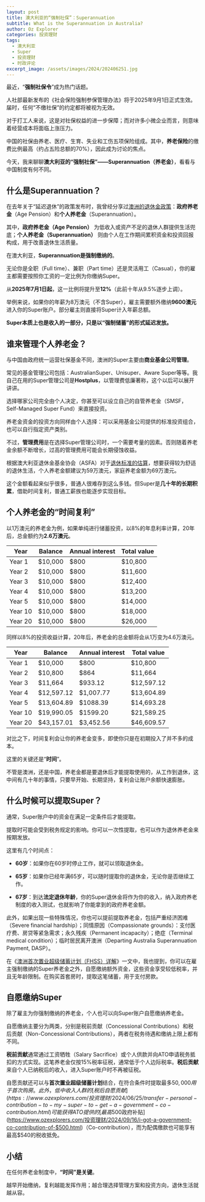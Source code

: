 ```yaml
---
layout: post
title: 澳大利亚的“强制社保”：Superannuation
subtitle: What is the Superannuation in Australia?
author: Oz Explorer
categories: 投资理财
tags:
  - 澳大利亚
  - Super
  - 投资理财
  - 时政评论
excerpt_image: /assets/images/2024/202406251.jpg
---
```

最近，“**强制社保令**”成为热门话题。 

人社部最新发布的《社会保险强制参保管理办法》将于2025年9月1日正式生效。届时，任何“不缴社保”的约定都将被视为无效。

对于打工人来说，这是对社保权益的进一步保障；而对许多小微企业而言，则意味着经营成本将面临上涨压力。

中国的社保由养老、医疗、生育、失业和工伤五项保险组成。其中，**养老保险**的缴费比例最高（约占五险总额的70%），因此成为讨论的焦点。

今天，我来聊聊**澳大利亚的“强制社保”——Superannuation（养老金）**，看看与中国制度有何不同。

## 什么是Superannuation？

在去年关于“延迟退休”的政策发布时，我曾经分享过[澳洲的退休金政策](https://www.ozexplorers.com/澳洲生活/2024/09/14/how-is-the-pension-system-in-australia.html)：**政府养老金**（Age Pension）和**个人养老金**（Superannuation）。

其中，**政府养老金（Age Pension）** 为低收入或资产不足的退休人群提供生活兜底；**个人养老金（Superannuation）** 则由个人在工作期间累积资金和投资回报构成，用于改善退休生活质量。

在澳大利亚，**Superannuation是强制缴纳的**。

无论你是全职（Full time）、兼职（Part time）还是灵活用工（Casual），你的雇主都需要按照你工资的一定比例为你缴纳Super。

从**2025年7月1日起**，这一比例将提升至**12%**（此前十年从9.5%逐步上调）。

举例来说，如果你的年薪为8万澳元（不含Super），雇主需要额外缴纳**9600澳元**进入你的Super账户。部分雇主则直接将Super计入年薪总额。

**Super本质上也是收入的一部分，只是以“强制储蓄”的形式延迟发放。**

## 谁来管理个人养老金？

与中国由政府统一运营社保基金不同，澳洲的Super主要由**商业基金公司管理**。

常见的基金管理公司包括：AustralianSuper、Unisuper、Aware Super等等。我自己在用的Super管理公司是**Hostplus**，以管理费低廉著称，这个以后可以展开讲讲。

选择哪家公司完全由个人决定，你甚至可以设立自己的自管养老金（SMSF，Self-Managed Super Fund）来直接投资。

养老金资金的投资方向同样由个人选择：可以采用基金公司提供的标准投资组合，也可以自行指定资产类别。

不过，**管理费用**是在选择Super管理公司时，一个需要考量的因素。否则随着养老金余额不断增长，过高的管理费用可能会长期侵蚀收益。

根据澳大利亚退休金基金协会（ASFA）对于[退休标准的估算](https://www.superannuation.asn.au/consumers/retirement-standard/)，想要获得较为舒适的退休生活，个人养老金额建议为59万澳元，家庭养老金额为69万澳元。

这个金额看起来似乎很多，普通人很难存到这么多钱。但Super是**几十年的长期积累**，借助时间复利，普通工薪族也能逐步实现目标。

## 个人养老金的“时间复利”

以1万澳元的养老金为例，如果单纯进行储蓄投资，以8%的年息利率计算，20年后，总金额约为**2.6万澳元**。

| **Year** | **Balance** | **Annual interest** | **Total value** |
| -------- | ----------- | ------------------- | --------------- |
| Year 1   | $10,000     | $800                | $10,800         |
| Year 2   | $10,000     | $800                | $11,600         |
| Year 3   | $10,000     | $800                | $12,400         |
| Year 4   | $10,000     | $800                | $13,200         |
| Year 5   | $10,000     | $800                | $14,000         |
| Year 10  | $10,000     | $800                | $18,000         |
| Year 20  | $10,000     | $800                | $26,000         |

同样以8%的投资收益计算，20年后，养老金的总金额将会从1万变为4.6万澳元。

| **Year** | **Balance** | **Annual interest** | **Total value** |
| -------- | ----------- | ------------------- | --------------- |
| Year 1   | $10,000     | $800                | $10,800         |
| Year 2   | $10,800     | $864                | $11,664         |
| Year 3   | $11,664     | $933.12             | $12,597.12      |
| Year 4   | $12,597.12  | $1,007.77           | $13,604.89      |
| Year 5   | $13,604.89  | $1088.39            | $14,693.28      |
| Year 10  | $19,990.05  | $1599.20            | $21,589.25      |
| Year 20  | $43,157.01  | $3,452.56           | $46,609.57      |

对比之下，时间复利会让你的养老金变多，即使你只是在初期投入了并不多的成本。

这里的关键还是“**时间**”。

不管是澳洲，还是中国，养老金都是要退休后才能提取使用的，从工作到退休，这中间有几十年的事情，只要早开始、长期坚持，复利会让账户余额快速膨胀。

## 什么时候可以提取Super？

通常，Super账户中的资金在满足一定条件后才能提取。

提取时可能会受到税务规定的影响。你可以一次性提取，也可以作为退休养老金来按期发放。

这里有几个时间点：

- **60岁**：如果你在60岁时停止工作，就可以领取退休金。

- **65岁**：如果你已经年满65岁，可以随时提取你的退休金，无论你是否继续工作。

- **67岁**：到达**法定退休年龄**，你的Super退休金将作为你的收入，纳入政府养老制度的收入测试，也就影响了你能拿到的政府养老金额。

此外，如果出现一些特殊情况，你也可以提前提取养老金，包括严重经济困难（Severe financial hardship）；同情原因（Compassionate grounds）：支付医疗费、房贷等紧急需求；永久残疾（Permanent incapacity）；绝症（Terminal medical condition）；临时居民离开澳洲（Departing Australia Superannuation Payment, DASP）。

在《[澳洲首次置业超级储蓄计划（FHSS）详解](https://www.ozexplorers.com/投资理财/2025/06/01/what-is-the-first-home-super-saver-scheme-in-australia.html)》一文中，我也提到，你可以在雇主强制缴纳的Super养老金之外，自愿缴纳额外资金，这些资金享受较低税率，并且无年龄限制。在购买首套房时，提取这笔储蓄，用于支付房款。

## 自愿缴纳Super

除了雇主为你强制缴纳的养老金，个人也可以向Super账户自愿缴纳养老金。

自愿缴纳主要分为两类，分别是税前贡献（Concessional Contributions）和税后贡献（Non-Concessional Contributions），两者在税务待遇和缴纳上限上都有不同。

**税前贡献**通常通过工资牺牲（Salary Sacrifice）或个人供款并向ATO申请税务抵扣的方式实现。这笔养老金仅按15%税率征税，通常低于个人边际税率。**税后贡献**来自个人已纳税后的收入，进入Super账户时不再被征税。

自愿贡献还可以与**首次置业超级储蓄计划**结合，在符合条件时提取最多$50,000用于首次购房。此外，低中收入人群的[税后自愿贡献](https://www.ozexplorers.com/投资理财/2024/06/25/transfer-personal-contribution-to-my-super-to-get-a-government-co-contribution.html)可能获得ATO提供的[最高$500政府补贴](https://www.ozexplorers.com/投资理财/2024/09/16/i-got-a-government-co-contribution-of-$500.html)（Co-contribution），而为配偶缴款也可能享有最高$540的税收抵免。

## 小结

在任何养老金制度中，**“时间”是关键**。  

越早开始缴纳，复利越能发挥作用；越合理选择管理方案和投资方向，退休生活就越从容。